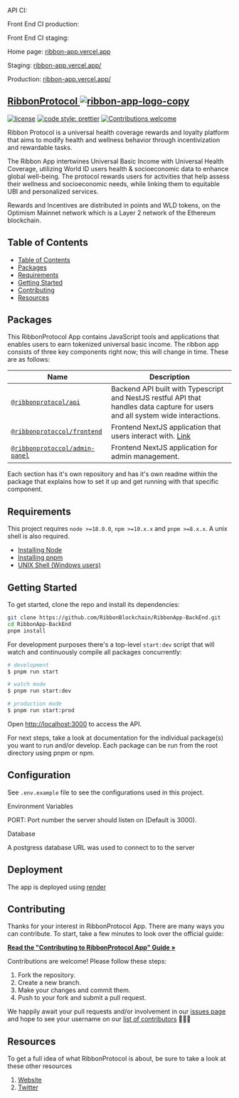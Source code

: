 API CI:

Front End CI production:

Front End CI staging:

Home page: [ribbon-app.vercel.app](https://ribbon-app.vercel.app)

Staging: [ribbon-app.vercel.app/](https://ribbon-app.vercel.app)

Production: [ribbon-app.vercel.app/](https://ribbon-app.vercel.app)

## [RibbonProtocol <a href="https://ibb.co/pfpWc5b"><img src="https://i.ibb.co/8rVzqtN/ribbon-app-logo-copy.png" alt="ribbon-app-logo-copy" border="0"></a>](https://ribbon-app.vercel.app)

[![license](https://img.shields.io/badge/license-MIT-blue.svg?style=flat-square)](/LICENSE)
[![code style: prettier](https://img.shields.io/badge/code_style-prettier-ff69b4.svg?style=flat-square)](https://github.com/prettier/prettier)
[![Contributions welcome](https://img.shields.io/badge/contributions-welcome-orange.svg?style=flat-square)](/contributing.md)

Ribbon Protocol is a universal health coverage rewards and loyalty platform that aims to modify health and wellness behavior through incentivization and rewardable tasks.

The Ribbon App intertwines Universal Basic Income with Universal Health Coverage, utilizing World ID users health & socioeconomic data to enhance global well-being. The protocol rewards users for activities that help assess their wellness and socioeconomic needs, while linking them to equitable UBI and personalized services.

Rewards and Incentives are distributed in points and WLD tokens, on the Optimism Mainnet network which is a Layer 2 network of the Ethereum blockchain.

## Table of Contents

- [Table of Contents](#table-of-contents)
- [Packages](#packages)
- [Requirements](#requirements)
- [Getting Started](#getting-started)
- [Contributing](#contributing)
- [Resources](#resources)

## Packages

This RibbonProtocol App contains JavaScript tools and applications that enables users to earn tokenized universal basic income. The ribbon app consists of three key components right now; this will change in time. These are as follows:

| Name                                                                                           | Description                                                                                                                    |
| ---------------------------------------------------------------------------------------------- | ------------------------------------------------------------------------------------------------------------------------------ |
| [`@ribbonprotocol/api`](https://github.com/RibbonBlockchain/RibbonApp-BackEnd)                 | Backend API built with Typescript and NestJS restful API that handles data capture for users and all system wide interactions. |
| [`@ribbonprotoccol/frontend`](https://github.com/RibbonBlockchain/RibbonApp)                   | Frontend NextJS application that users interact with. [Link](https://ribbon-app.vercel.app)                                    |
| [`@ribbonprotoccol/admin-panel`](https://github.com/RibbonBlockchain/RibbonAdminPanelFrontEnd) | Frontend NextJS application for admin management.                                                                              |

Each section has it's own repository and has it's own readme within the package that explains how to set it up and get running with that specific component.

## Requirements

This project requires `node >=18.0.0`, `npm >=10.x.x` and `pnpm >=8.x.x`. A unix shell is also required.

- [Installing Node](https://docs.npmjs.com/getting-started/installing-node)
- [Installing pnpm](https://pnpm.io/7.x/installation)
- [UNIX Shell (Windows users)](https://docs.microsoft.com/en-us/windows/wsl/install-win10)

## Getting Started

To get started, clone the repo and install its dependencies:

```bash
git clone https://github.com/RibbonBlockchain/RibbonApp-BackEnd.git
cd RibbonApp-BackEnd
pnpm install
```

For development purposes there's a top-level `start:dev` script that will watch and continuously compile all packages concurrently:

```bash
# development
$ pnpm run start

# watch mode
$ pnpm run start:dev

# production mode
$ pnpm run start:prod
```

Open [http://localhost:3000](http://localhost:3000) to access the API.

For next steps, take a look at documentation for the individual package(s) you want to run and/or develop. Each package can be run from the root directory using pnpm or npm.

## Configuration

See `.env.example` file to see the configurations used in this project.

Environment Variables

PORT: Port number the server should listen on (Default is 3000).

Database

A postgress database URL was used to connect to to the server

## Deployment

The app is deployed using [render](https://render.com/)

## Contributing

Thanks for your interest in RibbonProtocol App. There are many ways you can contribute. To start, take a few minutes to look over the official guide:

**[Read the "Contributing to RibbonProtocol App" Guide &raquo;](/contributing.md)**

Contributions are welcome! Please follow these steps:

1. Fork the repository.
2. Create a new branch.
3. Make your changes and commit them.
4. Push to your fork and submit a pull request.

We happily await your pull requests and/or involvement in our [issues page](https://github.com/RibbonBlockchain/RibbonApp-BackEnd/issues) and hope to see your username on our [list of contributors](https://github.com/RibbonBlockchain/RibbonApp-BackEnd) 🎉🎉🎉

## Resources

To get a full idea of what RibbonProtocol is about, be sure to take a look at these other resources

1. [Website](https://ribbon-app.vercel.app)
2. [Twitter]()
